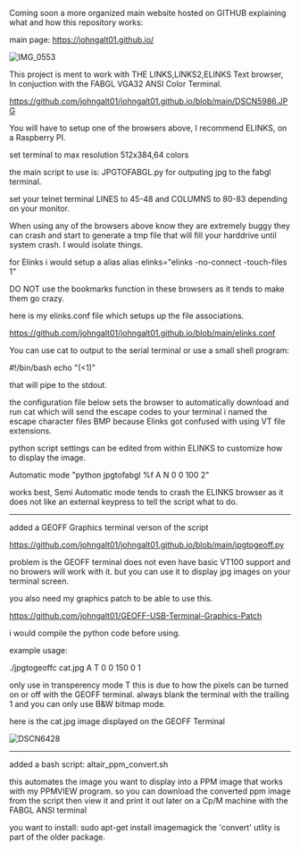 Coming soon a more organized main website hosted on GITHUB explaining what and how this repository works:

main page:
https://johngalt01.github.io/


![IMG_0553](https://github.com/user-attachments/assets/45e866a8-92a6-4d58-9040-7920d4e22e82)

This project is ment to work with THE LINKS,LINKS2,ELINKS Text browser,
In conjuction with the FABGL VGA32 ANSI Color Terminal.

https://github.com/johngalt01/johngalt01.github.io/blob/main/DSCN5986.JPG

You will have to setup one of the browsers above, I recommend ELINKS, on a Raspberry PI.

set terminal to max resolution 512x384,64 colors

the main script to use is: JPGTOFABGL.py for outputing jpg to the fabgl terminal.

set your telnet terminal 
LINES to 45-48
and 
COLUMNS to 80-83 
depending on your monitor.

When using any of the browsers above know they are extremely buggy
they can crash and start to generate a tmp file that will fill your
harddrive until system crash. I would isolate things.
 
for Elinks
i would setup a alias
alias elinks="elinks -no-connect -touch-files 1"

DO NOT use the bookmarks function in these browsers as it tends to make them go crazy.

here is my elinks.conf file which setups up the file associations.

https://github.com/johngalt01/johngalt01.github.io/blob/main/elinks.conf

You can use cat to output to the serial terminal
or use a small shell program:

#!/bin/bash
echo "$(<$1)"

that will pipe to the stdout.

the configuration file below sets the browser to automatically download and run cat which will send the escape codes to your terminal
i named the escape character files BMP because Elinks got confused with using VT file extensions.

python script settings can be edited from within ELINKS to customize how to display the image.

Automatic mode "python jpgtofabgl %f A N 0 0 100 2"

works best, Semi Automatic mode tends to crash the ELINKS browser as it does not like an 
external keypress to tell the script what to do.

<hr>

added a GEOFF Graphics terminal verson of the script

https://github.com/johngalt01/johngalt01.github.io/blob/main/jpgtogeoff.py

problem is the GEOFF terminal does not even have basic VT100 support and no browers will work with it.
but you can use it to display jpg images on your terminal screen.

you also need my graphics patch to be able to use this.

https://github.com/johngalt01/GEOFF-USB-Terminal-Graphics-Patch

i would compile the python code before using.

example usage:

./jpgtogeoffc cat.jpg A T 0 0 150 0 1  

only use in transperency mode T this is due to how the pixels can be turned on or off with the GEOFF terminal. always blank the terminal with the trailing 1 and you can only use B&W bitmap mode.

here is the cat.jpg image displayed on the GEOFF Terminal

![DSCN6428](https://github.com/user-attachments/assets/bb4314d4-1cb9-42dd-8ba8-93d04c0b014c)

<hr>
added a bash script:
altair_ppm_convert.sh

this automates the image you want to display into a PPM image that works with my PPMVIEW program.
so you can download the converted ppm image from the script then view it and print it out later on a Cp/M machine with the FABGL ANSI terminal

you want to install:
sudo apt-get install imagemagick
the 'convert' utlity is part of the older package.

